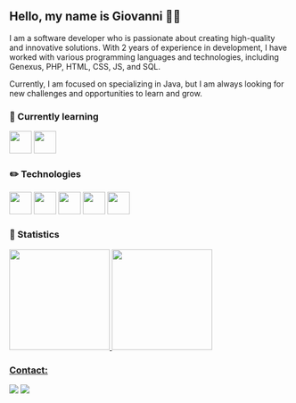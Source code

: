 ## Hello, my name is Giovanni 👋🏻

I am a software developer who is passionate about creating high-quality and innovative solutions. With 2 years of experience in development, I have worked with various programming languages and technologies, including Genexus, PHP, HTML, CSS, JS, and SQL.

Currently, I am focused on specializing in Java, but I am always looking for new challenges and opportunities to learn and grow.
          
### 📖 Currently learning
<img src="https://cdn.jsdelivr.net/gh/devicons/devicon/icons/java/java-original.svg" width="40" height="40"/>          <img src="https://cdn.jsdelivr.net/gh/devicons/devicon/icons/spring/spring-original.svg" width="40" height="40"/>

### ✏️ Technologies
<img src="https://cdn.jsdelivr.net/gh/devicons/devicon/icons/html5/html5-original.svg" width="40" height="40"/>          <img src="https://cdn.jsdelivr.net/gh/devicons/devicon/icons/css3/css3-original.svg" width="40" height="40"/>          <img src="https://cdn.jsdelivr.net/gh/devicons/devicon/icons/javascript/javascript-plain.svg" width="40" height="40"/>          <img src="https://cdn.jsdelivr.net/gh/devicons/devicon/icons/php/php-plain.svg" width="40" height="40"/>          <img src="https://cdn.jsdelivr.net/gh/devicons/devicon/icons/go/go-original-wordmark.svg" width="40" height="40"/>

### 👀 Statistics
<div>
<a href="https://github.com/GiovanniKF">
<img height="180em" src="https://github-readme-stats-delta-jet-99.vercel.app/api/top-langs/?username=GiovanniKF&layout=compact&langs_count=7&theme=dark"/>
<img height="180em" src="https://github-readme-stats-delta-jet-99.vercel.app/api?username=GiovanniKF&show_icons=true&theme=dark&include_all_commits=true&count_private=true"/>
</div>

### Contact:     
<div>
<a href = "mailto:contato@giiovanni.kf@gmail.com"><img src="https://img.shields.io/badge/Gmail-D14836?style=for-the-badge&logo=gmail&logoColor=white" target="_blank"></a>
<a href="https://www.linkedin.com/in/giovanni-fushimi/" target="_blank"><img src="https://img.shields.io/badge/-LinkedIn-%230077B5?style=for-the-badge&logo=linkedin&logoColor=white" target="_blank"></a>   
</div>
          
